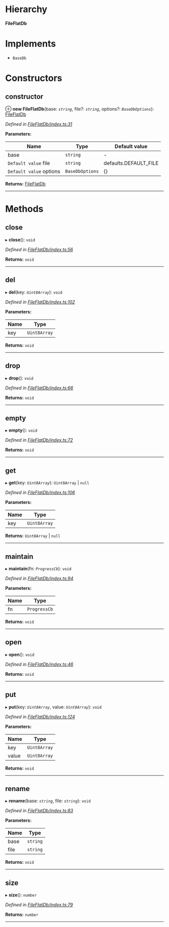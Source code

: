 

# Hierarchy

**FileFlatDb**

# Implements

* `BaseDb`

# Constructors

<a id="constructor"></a>

##  constructor

⊕ **new FileFlatDb**(base: *`string`*, file?: *`string`*, options?: *`BaseDbOptions`*): [FileFlatDb](_fileflatdb_index_.fileflatdb.md)

*Defined in [FileFlatDb/index.ts:31](https://github.com/polkadot-js/common/blob/148f956/packages/db/src/FileFlatDb/index.ts#L31)*

**Parameters:**

| Name | Type | Default value |
| ------ | ------ | ------ |
| base | `string` | - |
| `Default value` file | `string` |  defaults.DEFAULT_FILE |
| `Default value` options | `BaseDbOptions` |  {} |

**Returns:** [FileFlatDb](_fileflatdb_index_.fileflatdb.md)

___

# Methods

<a id="close"></a>

##  close

▸ **close**(): `void`

*Defined in [FileFlatDb/index.ts:56](https://github.com/polkadot-js/common/blob/148f956/packages/db/src/FileFlatDb/index.ts#L56)*

**Returns:** `void`

___
<a id="del"></a>

##  del

▸ **del**(key: *`Uint8Array`*): `void`

*Defined in [FileFlatDb/index.ts:102](https://github.com/polkadot-js/common/blob/148f956/packages/db/src/FileFlatDb/index.ts#L102)*

**Parameters:**

| Name | Type |
| ------ | ------ |
| key | `Uint8Array` |

**Returns:** `void`

___
<a id="drop"></a>

##  drop

▸ **drop**(): `void`

*Defined in [FileFlatDb/index.ts:66](https://github.com/polkadot-js/common/blob/148f956/packages/db/src/FileFlatDb/index.ts#L66)*

**Returns:** `void`

___
<a id="empty"></a>

##  empty

▸ **empty**(): `void`

*Defined in [FileFlatDb/index.ts:72](https://github.com/polkadot-js/common/blob/148f956/packages/db/src/FileFlatDb/index.ts#L72)*

**Returns:** `void`

___
<a id="get"></a>

##  get

▸ **get**(key: *`Uint8Array`*):  `Uint8Array` &#124; `null`

*Defined in [FileFlatDb/index.ts:106](https://github.com/polkadot-js/common/blob/148f956/packages/db/src/FileFlatDb/index.ts#L106)*

**Parameters:**

| Name | Type |
| ------ | ------ |
| key | `Uint8Array` |

**Returns:**  `Uint8Array` &#124; `null`

___
<a id="maintain"></a>

##  maintain

▸ **maintain**(fn: *`ProgressCb`*): `void`

*Defined in [FileFlatDb/index.ts:94](https://github.com/polkadot-js/common/blob/148f956/packages/db/src/FileFlatDb/index.ts#L94)*

**Parameters:**

| Name | Type |
| ------ | ------ |
| fn | `ProgressCb` |

**Returns:** `void`

___
<a id="open"></a>

##  open

▸ **open**(): `void`

*Defined in [FileFlatDb/index.ts:46](https://github.com/polkadot-js/common/blob/148f956/packages/db/src/FileFlatDb/index.ts#L46)*

**Returns:** `void`

___
<a id="put"></a>

##  put

▸ **put**(key: *`Uint8Array`*, value: *`Uint8Array`*): `void`

*Defined in [FileFlatDb/index.ts:124](https://github.com/polkadot-js/common/blob/148f956/packages/db/src/FileFlatDb/index.ts#L124)*

**Parameters:**

| Name | Type |
| ------ | ------ |
| key | `Uint8Array` |
| value | `Uint8Array` |

**Returns:** `void`

___
<a id="rename"></a>

##  rename

▸ **rename**(base: *`string`*, file: *`string`*): `void`

*Defined in [FileFlatDb/index.ts:83](https://github.com/polkadot-js/common/blob/148f956/packages/db/src/FileFlatDb/index.ts#L83)*

**Parameters:**

| Name | Type |
| ------ | ------ |
| base | `string` |
| file | `string` |

**Returns:** `void`

___
<a id="size"></a>

##  size

▸ **size**(): `number`

*Defined in [FileFlatDb/index.ts:79](https://github.com/polkadot-js/common/blob/148f956/packages/db/src/FileFlatDb/index.ts#L79)*

**Returns:** `number`

___

